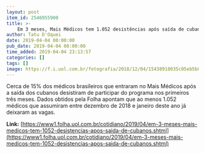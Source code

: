 ```yaml
---
layout: post
item_id: 2546955900
title: >-
    Em 3 meses, Mais Médicos tem 1.052 desistências após saída de cubanos
author: Tatu D'Oquei
date: 2019-04-04 00:00:00
pub_date: 2019-04-04 00:00:00
time_added: 2019-04-04 23:13:57
categories: []
tags: []
image: https://f.i.uol.com.br/fotografia/2018/12/04/15438918035c05eb5b865b8_1543891803_3x2_rt.jpg
---
```


Cerca de 15% dos médicos brasileiros que entraram no Mais Médicos após a saída dos cubanos desistiram de participar do programa nos primeiros três meses. Dados obtidos pela Folha apontam que ao menos 1.052 médicos que assumiram entre dezembro de 2018 e janeiro deste ano já deixaram as vagas.

**Link:** [https://www1.folha.uol.com.br/cotidiano/2019/04/em-3-meses-mais-medicos-tem-1052-desistencias-apos-saida-de-cubanos.shtml](https://www1.folha.uol.com.br/cotidiano/2019/04/em-3-meses-mais-medicos-tem-1052-desistencias-apos-saida-de-cubanos.shtml)

